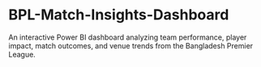 # BPL-Match-Insights-Dashboard
An interactive Power BI dashboard analyzing team performance, player impact, match outcomes, and venue trends from the Bangladesh Premier League.
